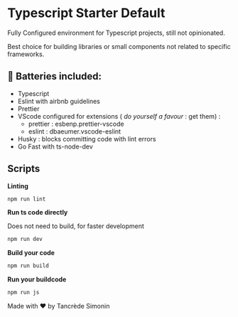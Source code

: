 # Typescript Starter Default

Fully Configured environment for Typescript projects, still not opinionated.

Best choice for building libraries or small components not related to specific frameworks.

## 💎 Batteries included:

- Typescript
- Eslint with airbnb guidelines
- Prettier
- VScode configured for extensions ( *do yourself a favour* : get them) :
  - prettier : esbenp.prettier-vscode
  - eslint : dbaeumer.vscode-eslint
- Husky : blocks committing code with lint errors
- Go Fast with ts-node-dev

## Scripts

**Linting**

```sh
npm run lint
```

**Run ts code directly**

Does not need to build, for faster development

```sh
npm run dev
```

**Build your code**

```sh
npm run build
```

**Run your buildcode**

```sh
npm run js
```


Made with ❤ by Tancrède Simonin
